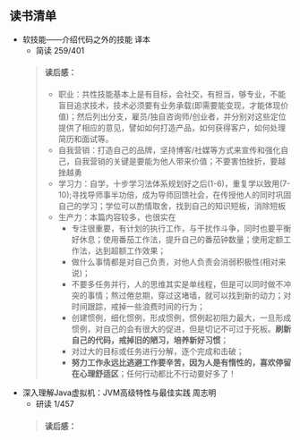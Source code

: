 ## 读书清单

- 软技能——介绍代码之外的技能 译本
  - 简读 259/401
  >#### 读后感：
  >-  职业：共性技能基本上是有目标，会社交，有担当，够专业，不能盲目追求技术，技术必须要有业务承载(即需要能变现，才能体现价值)；然后列出分支，雇员/独自咨询师/创业者，并分别对这些定位提供了相应的意见，譬如如何打造产品，如何获得客户，如何处理简历和面试等。
  > - 自我营销：打造自己的品牌，坚持博客/社媒等方式来宣传和强化自己，自我营销的关键是要能为他人带来价值；不要害怕挫折，要越挫越勇
  > - 学习力：自学，十步学习法体系规划好之后(1-6)，重复学以致用(7-10);寻找导师事半功倍，成为导师回馈社会，在传授他人的同时巩固自己的学习；学位可以酌情取舍，找到自己的知识短板，消除短板
  > - 生产力：本篇内容较多，也很实在
  >   - 专注很重要，有计划的执行工作，与干扰作斗争，同时也要平衡好休息；使用番茄工作法，提升自己的番茄钟数量；使用定额工作法，达到超额工作效果；
  >   - 做什么事情都是对自己负责，对他人负责会消弱积极性(相对来说)；
  >   - 不要多任务并行，人的思维其实是单线程，但是可以同时做不冲突的事情；熬过倦怠期，穿过这堵墙，就可以找到新的动力；对时间跟踪，戒掉一些浪费时间的行为；
  >   - 创建惯例，细化惯例，形成惯例，惯例起初阻力最大，一旦形成惯例，对自己的会有很大的促进，但是切记不可过于死板。**刷新自己的代码，戒掉旧的陋习，培养新好习惯**；
  >   - 对过大的目标或任务进行分解，逐个完成和击破；
  >   - **努力工作永远比逃避工作要辛苦，因为人是有惰性的，喜欢停留在心理舒适区**；任何行动都比不行动要好多了！ 
- 深入理解Java虚拟机：JVM高级特性与最佳实践  周志明
  - 研读 1/457
  >#### 读后感：